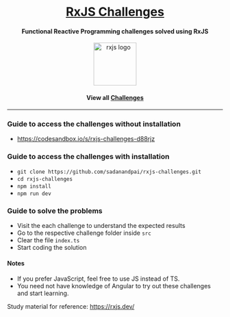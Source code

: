 <div align="center">
  <h1><a href="https://sadanandpai.github.io/rxjs-challenges/dist/">RxJS Challenges</a></h1>
  <h4>Functional Reactive Programming challenges solved using RxJS</h4>
  <img src="https://user-images.githubusercontent.com/12962887/179575600-eca5a9b4-2455-456a-8dbc-5d2b905b3c98.png" alt="rxjs logo" height="100px" />
  
  <h4>View all <a href="https://sadanandpai.github.io/rxjs-challenges/dist/">Challenges</a></h4>
</div>

---


### Guide to access the challenges without installation

- https://codesandbox.io/s/rxjs-challenges-d88rjz

### Guide to access the challenges with installation 

- `git clone https://github.com/sadanandpai/rxjs-challenges.git`
- `cd rxjs-challenges`
- `npm install`
- `npm run dev`

### Guide to solve the problems

- Visit the each challenge to understand the expected results
- Go to the respective challenge folder inside `src`
- Clear the file `index.ts`
- Start coding the solution

#### Notes

- If you prefer JavaScript, feel free to use JS instead of TS.
- You need not have knowledge of Angular to try out these challenges and start learning.

Study material for reference: https://rxjs.dev/
